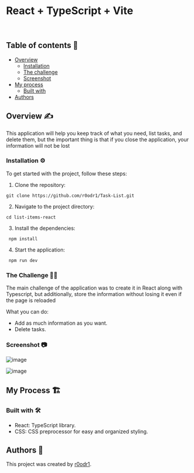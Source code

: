 # React + TypeScript + Vite
​
## Table of contents 📄
- [Overview](#overview)
  - [Installation](#Installation)  
  - [The challenge](#the-challenge)
  - [Screenshot](#screenshot)
- [My process](#my-process)
  - [Built with](#built-with)
- [Authors](#authors)

## Overview :writing_hand:
This application will help you keep track of what you need, list tasks, and delete them, but the important thing is that if you close the application, your information will not be lost

### Installation :gear:
To get started with the project, follow these steps:

1. Clone the repository:
```shell
git clone https://github.com/r0odr1/Task-List.git
  ```
2. Navigate to the project directory:
```shell
cd list-items-react
 ```
3. Install the dependencies:
```shell
 npm install
  ```
4. Start the application: 
```shell
 npm run dev
  ```
### The Challenge :weight_lifting_man:

The main challenge of the application was to create it in React along with Typescript, but additionally, store the information without losing it even if the page is reloaded

What you can do:

* Add as much information as you want.
* Delete tasks.

### Screenshot 📷

![image](https://github.com/r0odr1/Task-List/assets/126527883/27fa083e-e3c0-4921-bc04-afbaea4316ee)

![image](https://github.com/r0odr1/Task-List/assets/126527883/9596c7a8-31dd-4a77-8fe1-b55955753dd9)

## My Process 🏗️
### Built with 🛠️

* React: TypeScript library.
* CSS: CSS preprocessor for easy and organized styling.

## Authors 👊

This project was created by [r0odr1](https://github.com/r0odr1).

